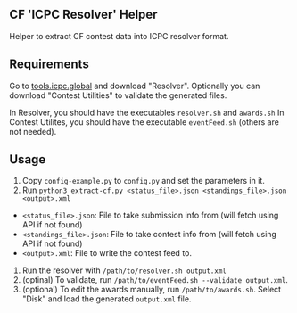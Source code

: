 CF 'ICPC Resolver' Helper
-------------------------

Helper to extract CF contest data into ICPC resolver format.

Requirements
------------

Go to [tools.icpc.global](https://tools.icpc.global/) and download "Resolver".
Optionally you can download "Contest Utilities" to validate the generated files.

In Resolver, you should have the executables `resolver.sh` and `awards.sh`
In Contest Utilites, you should have the executable `eventFeed.sh` (others are not needed).

Usage
-----

1. Copy `config-example.py` to `config.py` and set the parameters in it.
1. Run `python3 extract-cf.py <status_file>.json <standings_file>.json <output>.xml`
  - `<status_file>.json`: File to take submission info from (will fetch using API if not found)
  - `<standings_file>.json`: File to take contest info from (will fetch using API if not found)
  - `<output>.xml`: File to write the contest feed to.
1. Run the resolver with `/path/to/resolver.sh output.xml`
1. (optinal) To validate, run `/path/to/eventFeed.sh --validate output.xml`.
1. (optional) To edit the awards manually, run `/path/to/awards.sh`. Select "Disk" and load the generated `output.xml` file.


